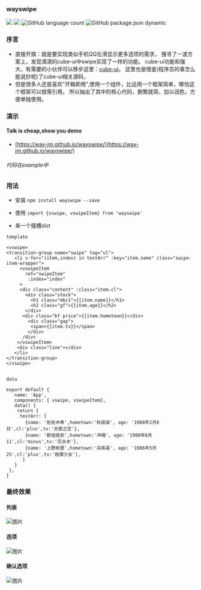 ### wayswipe
[![](https://img.shields.io/npm/v/wayswipe.svg)](https://www.npmjs.com/package/wayswipe) 
![](https://img.shields.io/github/languages/top/way-jm/wayswipe.svg)
 ![GitHub language count](https://img.shields.io/github/languages/count/way-jm/wayswipe.svg)
 ![GitHub package.json dynamic](https://img.shields.io/github/package-json/swipe/way-jm/wayswipe.svg)
### 序言
- 直接开搞：就是要实现类似手机QQ左滑显示更多选项的需求，
 搜寻了一波方案上，发现滴滴的cube-ui中swipe实现了一样的功能。
 cube-ui功能和强大，有需要的小伙伴可以移步这里：[cube-ui](https://didi.github.io/cube-ui/#/zh-CN)。
 这里也是借鉴(程序员的事怎么能说抄呢)了cube-ui相关源码，
- 但是很多人还是喜欢"开箱即用",使用一个组件，比运用一个框架简单，哪怕这个框架可以按需引用。
  所以抽出了其中的核心代码，删繁就简，加以润色，方便单独使用。


### 演示
#### Talk is cheap,show you demo

- [https://way-jm.github.io/wayswipe/](https://way-jm.github.io/wayswipe/)

###### 代码在example中

### 用法
  - 安装
  `
  npm install wayswipe --save
  `  
  
  - 使用
  `
   import {vswipe, vswipeItem} from 'wayswipe' 
  ` 
  - 来一个插槽slot
  
  `template`
  
   ```
<vswipe>
  <transition-group name="swipe" tag="ul">
      <li v-for="(item,index) in testArr" :key="item.name" class="swipe-item-wrapper">
        <vswipeItem
          ref="swipeItem"
           :index="index"
        >
        <div class="content" :class="item.cl">
          <div class="stock">
            <h1 class="mbc1">{{item.name}}</h1>
            <h2 class="gf">{{item.age}}</h2>
          </div>
         <div class="bf price">{{item.hometown}}</div>
           <div class="gap">
            <span>{{item.tv}}</span>
           </div>
         /div>
       </vswipeItem>
       <div class="line"></div>
      </li>
 </transition-group>
</vswipe>
          
```
`data`
```
export default {
   name: 'App',
   components: { vswipe, vswipeItem},
   data() {
    return {
     testArr: [
       {name: '佐佐木希',hometown:'秋田县', age: '1988年2月8日',cl:'plus',tv:'天使之恋'},
       {name: '新垣结衣',hometown:'冲绳', age: '1988年6月11',cl:'minus',tv:'花水木'},
       {name: '上野树里',hometown:'兵库县', age: '1986年5月25',cl:'plus',tv:'摇摆少女'},
      ]
   }
 },
}
```

### 最终效果
#### 列表
![图片](https://way-jm.github.io/wayswipe/static/picture/demo1.png)
#### 选项
![图片](https://way-jm.github.io/wayswipe/static/picture/demo2.png)
#### 确认选项
![图片](https://way-jm.github.io/wayswipe/static/picture/demo3.png)






